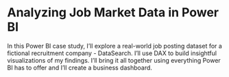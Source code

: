 # Analyzing Job Market Data in Power BI

In this Power BI case study, I’ll explore a real-world job posting dataset for a fictional recruitment company - DataSearch. I’ll use DAX to build insightful visualizations of my findings. I’ll bring it all together using everything Power BI has to offer and I’ll create a business dashboard.
